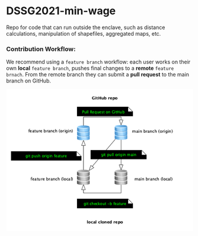 # DSSG2021-min-wage

Repo for code that can run outside the enclave, such as distance calculations, manipulation of shapefiles, aggregated maps, etc.

### Contribution Workflow:
We recommend using a `feature branch` workflow: each user works on their own **local** `feature branch`, pushes final changes to a **remote** `feature brnach`. From the remote branch they can submit a **pull request** to the main branch on GitHub.

![](https://github.com/uwescience/DSSG2021-min-wage/blob/main/feature-workflow-external.png)

